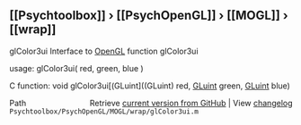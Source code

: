 ## [[Psychtoolbox]] &#8250; [[PsychOpenGL]] &#8250; [[MOGL]] &#8250; [[wrap]]

glColor3ui  Interface to [OpenGL](OpenGL) function glColor3ui  
  
usage:  glColor3ui( red, green, blue )  
  
C function:  void glColor3ui[(GLuint]((GLuint) red, [GLuint](GLuint) green, [GLuint](GLuint) blue)  




<div class="code_header" style="text-align:right;">
  <span style="float:left;">Path&nbsp;&nbsp;</span> <span class="counter">Retrieve <a href=
  "https://raw.github.com/Psychtoolbox-3/Psychtoolbox-3/beta/Psychtoolbox/PsychOpenGL/MOGL/wrap/glColor3ui.m">current version from GitHub</a> | View <a href=
  "https://github.com/Psychtoolbox-3/Psychtoolbox-3/commits/beta/Psychtoolbox/PsychOpenGL/MOGL/wrap/glColor3ui.m">changelog</a></span>
</div>
<div class="code">
  <code>Psychtoolbox/PsychOpenGL/MOGL/wrap/glColor3ui.m</code>
</div>

